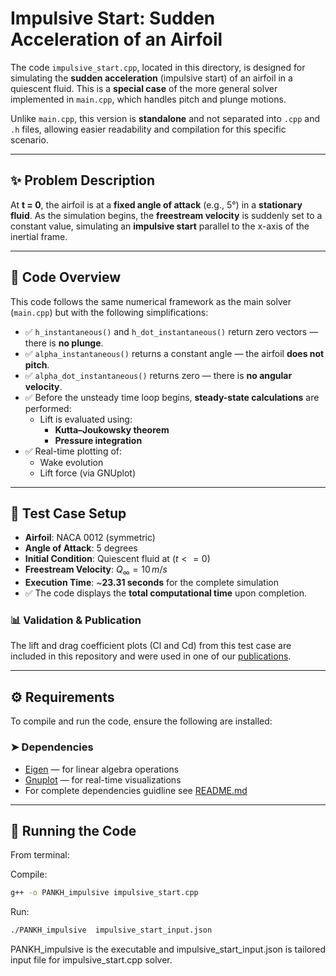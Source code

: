 # Impulsive Start: Sudden Acceleration of an Airfoil

The code `impulsive_start.cpp`, located in this directory, is designed for simulating the **sudden acceleration** (impulsive start) of an airfoil in a quiescent fluid. This is a **special case** of the more general solver implemented in `main.cpp`, which handles pitch and plunge motions.

Unlike `main.cpp`, this version is **standalone** and not separated into `.cpp` and `.h` files, allowing easier readability and compilation for this specific scenario.

---

## ✨ Problem Description

At **t = 0**, the airfoil is at a **fixed angle of attack** (e.g., 5°) in a **stationary fluid**. As the simulation begins, the **freestream velocity** is suddenly set to a constant value, simulating an **impulsive start** parallel to the x-axis of the inertial frame.

---

## 🧠 Code Overview

This code follows the same numerical framework as the main solver (`main.cpp`) but with the following simplifications:

- ✅ `h_instantaneous()` and `h_dot_instantaneous()` return zero vectors — there is **no plunge**.
- ✅ `alpha_instantaneous()` returns a constant angle — the airfoil **does not pitch**.
- ✅ `alpha_dot_instantaneous()` returns zero — there is **no angular velocity**.
- ✅ Before the unsteady time loop begins, **steady-state calculations** are performed:
  - Lift is evaluated using:
    - **Kutta–Joukowsky theorem**
    - **Pressure integration**
- ✅ Real-time plotting of:
  - Wake evolution
  - Lift force (via GNUplot)

---

## 🧪 Test Case Setup

- **Airfoil**: NACA 0012 (symmetric)
- **Angle of Attack**: 5 degrees
- **Initial Condition**: Quiescent fluid at $(t <= 0)$
- **Freestream Velocity**: $Q_\infty=10\,m/s$
- **Execution Time**: ~**23.31 seconds** for the complete simulation
- ✅ The code displays the **total computational time** upon completion.

### 📊 Validation & Publication

The lift and drag coefficient plots (Cl and Cd) from this test case are included in this repository and were used in one of our [publications](https://www.researchgate.net/profile/Rohit-Chowdhury-5/publication/393158131_Development_of_an_unsteady_vortex_panel_method_for_a_flapping_airfoil/links/68623dae92697d42903bdee0/Development-of-an-unsteady-vortex-panel-method-for-a-flapping-airfoil.pdf).

---

## ⚙️ Requirements

To compile and run the code, ensure the following are installed:

### ➤ Dependencies
- [Eigen](https://eigen.tuxfamily.org/) — for linear algebra operations
- [Gnuplot](http://www.gnuplot.info/) — for real-time visualizations
- For complete dependencies guidline see [README.md](https://github.com/coding4Acause/PANKH/blob/main/README.md)

---

## 🚀 Running the Code

From terminal:

Compile:

```bash
g++ -o PANKH_impulsive impulsive_start.cpp 
```
Run:

```bash
./PANKH_impulsive  impulsive_start_input.json
```
PANKH_impulsive is the executable and impulsive_start_input.json is tailored input file for impulsive_start.cpp solver.